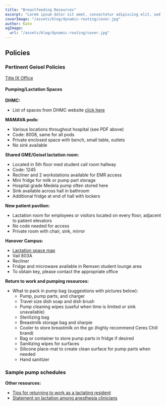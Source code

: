 ```yaml
---
title: "Breastfeeding Resources"
excerpt: "Lorem ipsum dolor sit amet, consectetur adipiscing elit, sed do eiusmod tempor incididunt ut labore et dolore magna aliqua. Praesent elementum facilisis leo vel fringilla est ullamcorper eget. At imperdiet dui accumsan sit amet nulla facilities morbi tempus."
coverImage: "/assets/blog/dynamic-routing/cover.jpg"
author: Kate
ogImage:
  url: "/assets/blog/dynamic-routing/cover.jpg"
---
```


## Policies

### Pertinent Geisel Policies

[Title IX Office](https://sexual-respect.dartmouth.edu/compliance/pregnancy-and-parenting)

#### Pumping/Lactation Spaces

**DHMC:**

- List of spaces from DHMC website [click here](https://careers.dartmouth-hitchcock.org/sites/default/files/2024-11/employee-lactation-spaces-october-2024.pdf)

**MAMAVA pods:**

- Various locations throughout hospital (see PDF above)
- Code: 8008, same for all pods
- Private enclosed space with bench, small table, outlets
- No sink available

**Shared GME/Geisel lactation room:**

- Located in 5th floor med student call room hallway
- Code: 1245
- Recliner and 2 workstations available for EMR access
- Mini fridge for milk or pump part storage
- Hospital grade Medela pump often stored here
- Sink available across hall in bathroom
- Additional fridge at end of hall with lockers

**New patient pavilion:**

- Lactation room for employees or visitors located on every floor, adjacent to patient elevators
- No code needed for access
- Private room with chair, sink, mirror

**Hanover Campus:**

- [Lactation space map](https://www.dartmouth.edu/wellness/health_living_resources/family_support/lactation_space_map2023.pdf)
- Vail 803A
- Recliner
- Fridge and microwave available in Remsen student lounge area
- To obtain key, please contact the appropriate office

**Return to work and pumping resources:**

- What to pack in pump bag (suggestions with pictures below):
  - Pump, pump parts, and charger
  - Travel size dish soap and dish brush
  - Pump cleaning wipes (useful when time is limited or sink unavailable)
  - Sterilizing bag
  - Breastmilk storage bag and sharpie
  - Cooler to store breastmilk on the go (highly recommend Ceres Chill brand)
  - Bag or container to store pump parts in fridge if desired
  - Sanitizing wipes for surfaces
  - Silicone place-mat to create clean surface for pump parts when needed
  - Hand sanitizer

### Sample pump schedules

**Other resources:**

- [Tips for returning to work as a lactating resident](https://blog.womensurgeons.org/family-life/tips-for-returning-to-work-as-a-lactating-resident/)
- [Statement on lactation among anesthesia clinicians](https://www.asahq.org/standards-and-practice-parameters/statement-on-lactation-among-anesthesia-clinicians)
